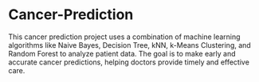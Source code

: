 # Cancer-Prediction
This cancer prediction project uses a combination of machine learning algorithms like Naive Bayes, Decision Tree, kNN, k-Means Clustering, and Random Forest to analyze patient data. The goal is to make early and accurate cancer predictions, helping doctors provide timely and effective care.
